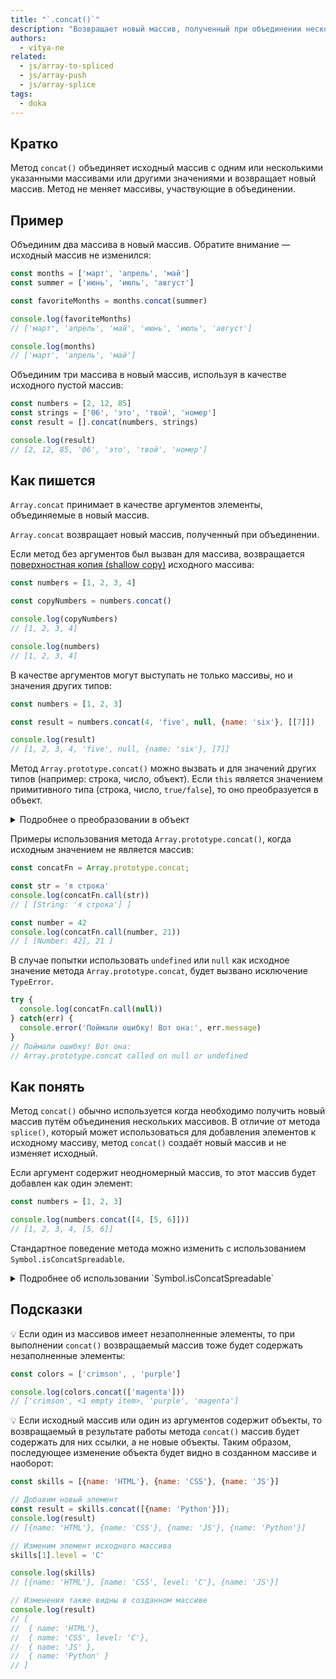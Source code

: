 ```yaml
---
title: "`.concat()`"
description: "Возвращает новый массив, полученный при объединении нескольких массивов."
authors:
  - vitya-ne
related:
  - js/array-to-spliced
  - js/array-push
  - js/array-splice
tags:
  - doka
---
```


## Кратко

Метод `concat()` объединяет исходный массив с одним или несколькими указанными массивами или другими значениями и возвращает новый массив. Метод не меняет массивы, участвующие в объединении.

## Пример

Объединим два массива в новый массив. Обратите внимание — исходный массив не изменился:

```js
const months = ['март', 'апрель', 'май']
const summer = ['июнь', 'июль', 'август']

const favoriteMonths = months.concat(summer)

console.log(favoriteMonths)
// ['март', 'апрель', 'май', 'июнь', 'июль', 'август']

console.log(months)
// ['март', 'апрель', 'май']
```

Объединим три массива в новый массив, используя в качестве исходного пустой массив:

```js
const numbers = [2, 12, 85]
const strings = ['06', 'это', 'твой', 'номер']
const result = [].concat(numbers, strings)

console.log(result)
// [2, 12, 85, '06', 'это', 'твой', 'номер']
```

## Как пишется

`Array.concat` принимает в качестве аргументов элементы, объединяемые в новый массив.

`Array.concat` возвращает новый массив, полученный при объединении.

Если метод без аргументов был вызван для массива, возвращается [поверхностная копия (shallow copy)](/js/shallow-or-deep-clone/) исходного массива:

```js
const numbers = [1, 2, 3, 4]

const copyNumbers = numbers.concat()

console.log(copyNumbers)
// [1, 2, 3, 4]

console.log(numbers)
// [1, 2, 3, 4]
```

В качестве аргументов могут выступать не только массивы, но и значения других типов:

```js
const numbers = [1, 2, 3]

const result = numbers.concat(4, 'five', null, {name: 'six'}, [[7]])

console.log(result)
// [1, 2, 3, 4, 'five', null, {name: 'six'}, [7]]
```

Метод `Array.prototype.concat()` можно вызвать и для значений других типов (например: строка, число, объект). Если `this` является значением примитивного типа (строка, число, `true/false`), то оно преобразуется в объект.

<details>
  <summary>
    Подробнее о преобразовании в объект
  </summary>
  Для примитивных значений будет создан объект-обёртка соответствующего типа, например: `true` — `Boolean`, `'строка'` — `String`, `48` — `Number`.

  Для `undefined` и `null` преобразование в объект выполнено быть не может, так как эти значения не имеют объектов-обёрток.
</details>

Примеры использования метода `Array.prototype.concat()`, когда исходным значением не является массив:

```js
const concatFn = Array.prototype.concat;

const str = 'я строка'
console.log(concatFn.call(str))
// [ [String: 'я строка'] ]

const number = 42
console.log(concatFn.call(number, 21))
// [ [Number: 42], 21 ]
```

В случае попытки использовать `undefined` или `null` как исходное значение метода `Array.prototype.concat`, будет вызвано исключение `TypeError`.

```js
try {
  console.log(concatFn.call(null))
} catch(err) {
  console.error('Поймали ошибку! Вот она:', err.message)
}
// Поймали ошибку! Вот она:
// Array.prototype.concat called on null or undefined
```

## Как понять

Метод `concat()` обычно используется когда необходимо получить новый массив путём объединения нескольких массивов. В отличие от метода `splice()`, который может использоваться для добавления элементов к исходному массиву, метод `concat()` создаёт новый массив и не изменяет исходный.

Если аргумент содержит неодномерный массив, то этот массив будет добавлен как один элемент:

```js
const numbers = [1, 2, 3]

console.log(numbers.concat([4, [5, 6]]))
// [1, 2, 3, 4, [5, 6]]
```

Стандартное поведение метода можно изменить с использованием `Symbol.isConcatSpreadable`.

<details>
  <summary>
    Подробнее об использовании `Symbol.isConcatSpreadable`
  </summary>
  Согласно спецификации ECMAScript, для изменения поведения метода может использоваться специальное свойство `Symbol.isConcatSpreadable`.

  Если значением этого свойства для массива является `false`, то он будет добавлен как один элемент:

  ```js
  const numbers = [1, 2, 3]

  const otherNumbers = [4, 5, 6]
  otherNumbers[Symbol.isConcatSpreadable ] = false

  console.log(numbers.concat(otherNumbers))
  // [1, 2, 3, [4, 5, 6, [Symbol(Symbol.isConcatSpreadable)]: false ]]
  //           ------------------------------------------------------

  ```

  Если значением этого свойства для массивоподобного объекта является `true`, то его свойства-элементы будут добавлены по отдельности:

  ```js
  const numbers = [1, 2, 3]

  const arrayLike = {
    [Symbol.isConcatSpreadable ]: true,
    '0': 4,
    '1': 5,
    '2': 6,
    length: 3
  }

  console.log(numbers.concat(arrayLike))
  // [1, 2, 3, 4, 5, 6]

  console.log(numbers.concat({''}))
  ```
</details>

## Подсказки

💡 Если один из массивов имеет незаполненные элементы, то при выполнении `concat()` возвращаемый массив тоже будет содержать незаполненные элементы:

```js
const colors = ['crimson', , 'purple']

console.log(colors.concat(['magenta']))
// ['crimson', <1 empty item>, 'purple', 'magenta']
```

💡 Если исходный массив или один из аргументов содержит объекты, то возвращаемый в результате работы метода `concat()` массив будет содержать для них ссылки, а не новые объекты. Таким образом, последующее изменение объекта будет видно в созданном массиве и наоборот:

```js
const skills = [{name: 'HTML'}, {name: 'CSS'}, {name: 'JS'}]

// Добавим новый элемент
const result = skills.concat([{name: 'Python'}]);
console.log(result)
// [{name: 'HTML'}, {name: 'CSS'}, {name: 'JS'}, {name: 'Python'}]

// Изменим элемент исходного массива
skills[1].level = 'C'

console.log(skills)
// [{name: 'HTML'}, {name: 'CSS', level: 'C'}, {name: 'JS'}]

// Изменения также видны в созданном массиве
console.log(result)
// [
//  { name: 'HTML'},
//  { name: 'CSS', level: 'C'},
//  { name: 'JS' },
//  { name: 'Python' }
// ]
```
